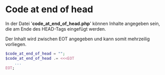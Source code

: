 # Code at end of head

In der Datei '**code_at_end_of_head.php**' können Inhalte angegeben sein, die am Ende des HEAD-Tags eingefügt werden.

Der Inhalt wird zwischen EOT angegeben und kann somit mehrzeilig vorliegen.

```php
$code_at_end_of_head = "";
$code_at_end_of_head .= <<<EOT
    ...
EOT;
```